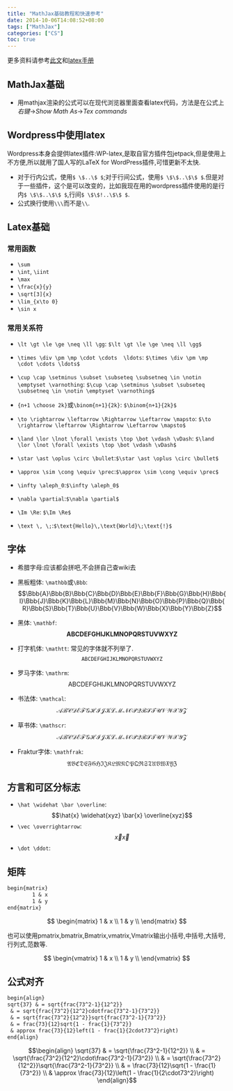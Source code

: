 ```yaml
---
title: "MathJax基础教程和快速参考"
date: 2014-10-06T14:08:52+08:00
tags: ["MathJax"]
categories: ["CS"]
toc: true
---
```


更多资料请参考[此文](http://meta.math.stackexchange.com/questions/5020/mathjax-basic-tutorial-and-quick-reference)和[latex手册](http://mohu.org/info/symbols/symbols.htm)

## MathJax基础
* 用mathjax渲染的公式可以在现代浏览器里面查看latex代码，方法是在公式上*右键*->*Show Math As*->*Tex commands*

## Wordpress中使用latex
Wordpress本身会提供latex插件:WP-latex,是取自官方插件包jetpack,但是使用上不方便,所以就用了国人写的LaTeX for WordPress插件,可惜更新不太快.

* 对于行内公式，使用`$ \$..\$ $`;对于行间公式，使用`$ \$\$..\$\$ $`.但是对于一些插件，这个是可以改变的，比如我现在用的wordpress插件使用的是行内`$ \$\$..\$\$ $`,行间`$ \$\$!..\$\$ $`.
* 公式换行使用`\\\`而不是`\\`.

## Latex基础
### 常用函数
* `\sum` 
* `\int`, `\iint`
* `\max`
* `\frac{x}{y}`
* `\sqrt[3]{x}`
* `\lim_{x\to 0}`
* `\sin x`

### 常用关系符
* `\lt \gt \le \ge \neq \ll \gg`: `$\lt \gt \le \ge \neq \ll \gg$`

* `\times \div \pm \mp \cdot \cdots  \ldots`: `$\times \div \pm \mp \cdot \cdots \ldots$`

* `\cup \cap \setminus \subset \subseteq \subsetneq \in \notin \emptyset \varnothing`: `$\cup \cap \setminus \subset \subseteq \subsetneq \in \notin \emptyset \varnothing$`
* `{n+1 \choose 2k}`或`\binom{n+1}{2k}`: `$\binom{n+1}{2k}$`
* `\to \rightarrow \leftarrow \Rightarrow \Leftarrow \mapsto`:
`$\to \rightarrow \leftarrow \Rightarrow \Leftarrow \mapsto$`
* `\land \lor \lnot \forall \exists \top \bot \vdash \vDash`:
`$\land \lor \lnot \forall \exists \top \bot \vdash \vDash$`
* `\star \ast \oplus \circ \bullet`:`$\star \ast \oplus \circ \bullet$`
* `\approx \sim \cong \equiv \prec`:`$\approx \sim \cong \equiv \prec$`
* `\infty \aleph_0`:`$\infty \aleph_0$`
* `\nabla \partial`:`$\nabla \partial$`
* `\Im \Re`: `$\Im \Re$`
* `\text \, \;`:`$\text{Hello}\,\text{World}\;\text{!}$`


## 字体
* 希腊字母:应该都会拼吧,不会拼自己查wiki去
* 黑板粗体: `\mathbb`或`\Bbb`: 
$$\Bbb{A}\Bbb{B}\Bbb{C}\Bbb{D}\Bbb{E}\Bbb{F}\Bbb{G}\Bbb{H}\Bbb{I}\Bbb{J}\Bbb{K}\Bbb{L}\Bbb{M}\Bbb{N}\Bbb{O}\Bbb{P}\Bbb{Q}\Bbb{R}\Bbb{S}\Bbb{T}\Bbb{U}\Bbb{V}\Bbb{W}\Bbb{X}\Bbb{Y}\Bbb{Z}$$

* 黑体: `\mathbf`:
$$\mathbf{A}\mathbf{B}\mathbf{C}\mathbf{D}\mathbf{E}\mathbf{F}\mathbf{G}\mathbf{H}\mathbf{I}\mathbf{J}\mathbf{K}\mathbf{L}\mathbf{M}\mathbf{N}\mathbf{O}\mathbf{P}\mathbf{Q}\mathbf{R}\mathbf{S}\mathbf{T}\mathbf{U}\mathbf{V}\mathbf{W}\mathbf{X}\mathbf{Y}\mathbf{Z}$$

* 打字机体: `\mathtt`: 常见的字体就不列举了.
$$\mathtt{A}\mathtt{B}\mathtt{C}\mathtt{D}\mathtt{E}\mathtt{F}\mathtt{G}\mathtt{H}\mathtt{I}\mathtt{J}\mathtt{K}\mathtt{L}\mathtt{M}\mathtt{N}\mathtt{O}\mathtt{P}\mathtt{Q}\mathtt{R}\mathtt{S}\mathtt{T}\mathtt{U}\mathtt{V}\mathtt{W}\mathtt{X}\mathtt{Y}\mathtt{Z}$$

* 罗马字体: `\mathrm`:
$$\mathrm{A}\mathrm{B}\mathrm{C}\mathrm{D}\mathrm{E}\mathrm{F}\mathrm{G}\mathrm{H}\mathrm{I}\mathrm{J}\mathrm{K}\mathrm{L}\mathrm{M}\mathrm{N}\mathrm{O}\mathrm{P}\mathrm{Q}\mathrm{R}\mathrm{S}\mathrm{T}\mathrm{U}\mathrm{V}\mathrm{W}\mathrm{X}\mathrm{Y}\mathrm{Z}$$

* 书法体: `\mathcal`:
$$\mathcal{A}\mathcal{B}\mathcal{C}\mathcal{D}\mathcal{E}\mathcal{F}\mathcal{G}\mathcal{H}\mathcal{I}\mathcal{J}\mathcal{K}\mathcal{L}\mathcal{M}\mathcal{N}\mathcal{O}\mathcal{P}\mathcal{Q}\mathcal{R}\mathcal{S}\mathcal{T}\mathcal{U}\mathcal{V}\mathcal{W}\mathcal{X}\mathcal{Y}\mathcal{Z}$$

* 草书体: `\mathscr`: 
$$\mathscr{A}\mathscr{B}\mathscr{C}\mathscr{D}\mathscr{E}\mathscr{F}\mathscr{G}\mathscr{H}\mathscr{I}\mathscr{J}\mathscr{K}\mathscr{L}\mathscr{M}\mathscr{N}\mathscr{O}\mathscr{P}\mathscr{Q}\mathscr{R}\mathscr{S}\mathscr{T}\mathscr{U}\mathscr{V}\mathscr{W}\mathscr{X}\mathscr{Y}\mathscr{Z}$$

* Fraktur字体: `\mathfrak`: 
$$\mathfrak{A}\mathfrak{B}\mathfrak{C}\mathfrak{D}\mathfrak{E}\mathfrak{F}\mathfrak{G}\mathfrak{H}\mathfrak{I}\mathfrak{J}\mathfrak{K}\mathfrak{L}\mathfrak{M}\mathfrak{N}\mathfrak{O}\mathfrak{P}\mathfrak{Q}\mathfrak{R}\mathfrak{S}\mathfrak{T}\mathfrak{U}\mathfrak{V}\mathfrak{W}\mathfrak{X}\mathfrak{Y}\mathfrak{Z}$$

## 方言和可区分标志
* `\hat \widehat \bar \overline`:
$$\hat{x} \widehat{xyz} \bar{x} \overline{xyz}$$
* `\vec \overrightarrow`:
$$\vec{x} \overrightarrow{x}$$
* `\dot \ddot`:

## 矩阵

```tex
begin{matrix}
        1 & x 
        1 & y 
end{matrix}
```
$$
\begin{matrix}
        1 & x \\
        1 & y \\
\end{matrix}
$$

也可以使用pmatrix,bmatrix,Bmatrix,vmatrix,Vmatrix输出小括号,中括号,大括号,行列式,范数等.

$$
\begin{vmatrix}
        1 & x \\
        1 & y \\
\end{vmatrix}
$$
## 公式对齐

```tex
begin{align}
sqrt{37} & = sqrt{frac{73^2-1}{12^2}} 
 & = sqrt{frac{73^2}{12^2}cdotfrac{73^2-1}{73^2}}  
 & = sqrt{frac{73^2}{12^2}}sqrt{frac{73^2-1}{73^2}} 
 & = frac{73}{12}sqrt{1 - frac{1}{73^2}}  
 & approx frac{73}{12}left(1 - frac{1}{2cdot73^2}right) 
end{align}
```
```math
\begin{align}
\sqrt{37} & = \sqrt{\frac{73^2-1}{12^2}} \\
 & = \sqrt{\frac{73^2}{12^2}\cdot\frac{73^2-1}{73^2}} \\
 & = \sqrt{\frac{73^2}{12^2}}\sqrt{\frac{73^2-1}{73^2}} \\
 & = \frac{73}{12}\sqrt{1 - \frac{1}{73^2}} \\
 & \approx \frac{73}{12}\left(1 - \frac{1}{2\cdot73^2}\right)
\end{align}
```